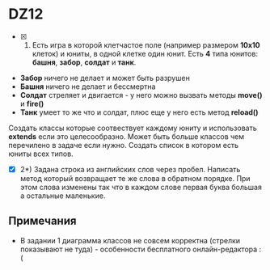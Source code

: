 # DZ12

- [x] 1) Есть игра в которой клетчастое поле (например размером **10x10** клеток) и юниты, в одной клетке один юнит.
Есть **4** типа юнитов: **башня**, **забор**, **солдат** и **танк**.

- **Забор** ничего не делает и может быть разрушен
- **Башня** ничего не делает и бессмертна
- **Солдат** стреляет и двигается - у него можно вызвать методы **move()** и **fire()**
- **Танк** умеет то же что и солдат, плюс еще у него есть метод **reload()**

Создать классы которые соотвествует каждому юниту и использовать **extends** если это целесообразно. Может быть
больше классов чем перечилено в задаче если нужно.
Создать список в котором есть юниты всех типов.

- [x] 2\*) Задана строка из английских слов через пробел. Написать метод который возвращает те же слова в обратном порядке. При этом слова изменены так что в каждом слове первая буква большая а остальные маленькие.

## Примечания

- В задании 1 диаграмма классов не совсем корректна (стрелки показывают не туда) - особенности бесплатного онлайн-редактора :(
